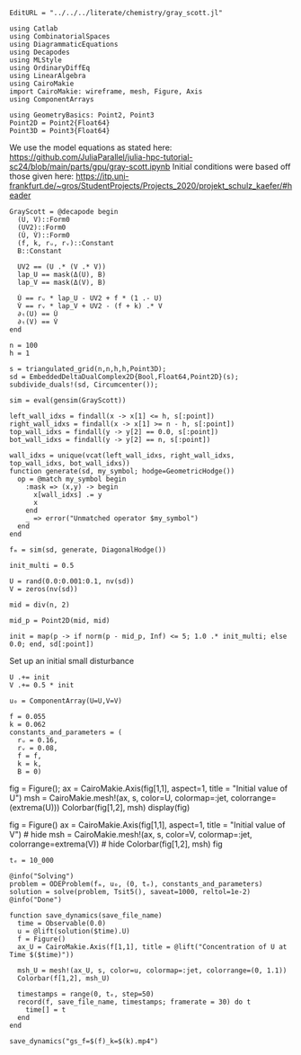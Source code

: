 ```@meta
EditURL = "../../../literate/chemistry/gray_scott.jl"
```

````@example gray_scott
using Catlab
using CombinatorialSpaces
using DiagrammaticEquations
using Decapodes
using MLStyle
using OrdinaryDiffEq
using LinearAlgebra
using CairoMakie
import CairoMakie: wireframe, mesh, Figure, Axis
using ComponentArrays

using GeometryBasics: Point2, Point3
Point2D = Point2{Float64}
Point3D = Point3{Float64}
````

We use the model equations as stated here:
https://github.com/JuliaParallel/julia-hpc-tutorial-sc24/blob/main/parts/gpu/gray-scott.ipynb
Initial conditions were based off those given here:
https://itp.uni-frankfurt.de/~gros/StudentProjects/Projects_2020/projekt_schulz_kaefer/#header

````@example gray_scott
GrayScott = @decapode begin
  (U, V)::Form0
  (UV2)::Form0
  (U̇, V̇)::Form0
  (f, k, rᵤ, rᵥ)::Constant
  B::Constant

  UV2 == (U .* (V .* V))
  lap_U == mask(Δ(U), B)
  lap_V == mask(Δ(V), B)

  U̇ == rᵤ * lap_U - UV2 + f * (1 .- U)
  V̇ == rᵥ * lap_V + UV2 - (f + k) .* V
  ∂ₜ(U) == U̇
  ∂ₜ(V) == V̇
end

n = 100
h = 1

s = triangulated_grid(n,n,h,h,Point3D);
sd = EmbeddedDeltaDualComplex2D{Bool,Float64,Point2D}(s);
subdivide_duals!(sd, Circumcenter());

sim = eval(gensim(GrayScott))

left_wall_idxs = findall(x -> x[1] <= h, s[:point])
right_wall_idxs = findall(x -> x[1] >= n - h, s[:point])
top_wall_idxs = findall(y -> y[2] == 0.0, s[:point])
bot_wall_idxs = findall(y -> y[2] == n, s[:point])

wall_idxs = unique(vcat(left_wall_idxs, right_wall_idxs, top_wall_idxs, bot_wall_idxs))
function generate(sd, my_symbol; hodge=GeometricHodge())
  op = @match my_symbol begin
    :mask => (x,y) -> begin
      x[wall_idxs] .= y
      x
    end
    _ => error("Unmatched operator $my_symbol")
  end
end

fₘ = sim(sd, generate, DiagonalHodge())

init_multi = 0.5

U = rand(0.0:0.001:0.1, nv(sd))
V = zeros(nv(sd))

mid = div(n, 2)

mid_p = Point2D(mid, mid)

init = map(p -> if norm(p - mid_p, Inf) <= 5; 1.0 .* init_multi; else 0.0; end, sd[:point])
````

Set up an initial small disturbance

````@example gray_scott
U .+= init
V .+= 0.5 * init

u₀ = ComponentArray(U=U,V=V)

f = 0.055
k = 0.062
constants_and_parameters = (
  rᵤ = 0.16,
  rᵥ = 0.08,
  f = f,
  k = k,
  B = 0)
````

fig = Figure();
ax = CairoMakie.Axis(fig[1,1], aspect=1, title = "Initial value of U")
msh = CairoMakie.mesh!(ax, s, color=U, colormap=:jet, colorrange=(extrema(U)))
Colorbar(fig[1,2], msh)
display(fig)

fig = Figure()
ax = CairoMakie.Axis(fig[1,1], aspect=1, title = "Initial value of V") # hide
msh = CairoMakie.mesh!(ax, s, color=V, colormap=:jet, colorrange=extrema(V)) # hide
Colorbar(fig[1,2], msh)
fig

````@example gray_scott
tₑ = 10_000

@info("Solving")
problem = ODEProblem(fₘ, u₀, (0, tₑ), constants_and_parameters)
solution = solve(problem, Tsit5(), saveat=1000, reltol=1e-2)
@info("Done")

function save_dynamics(save_file_name)
  time = Observable(0.0)
  u = @lift(solution($time).U)
  f = Figure()
  ax_U = CairoMakie.Axis(f[1,1], title = @lift("Concentration of U at Time $($time)"))

  msh_U = mesh!(ax_U, s, color=u, colormap=:jet, colorrange=(0, 1.1))
  Colorbar(f[1,2], msh_U)

  timestamps = range(0, tₑ, step=50)
  record(f, save_file_name, timestamps; framerate = 30) do t
    time[] = t
  end
end

save_dynamics("gs_f=$(f)_k=$(k).mp4")
````

